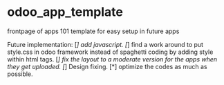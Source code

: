 # odoo_app_template
 frontpage of apps 101 template for easy setup in future apps


Future implementation:
<list>
[*] add javascript.
[*] find a work around to put style.css in odoo framework instead of spaghetti coding by adding style within html tags.
[*] fix the layout to a moderate version for the apps when they get uploaded.
[*] Design fixing.
[*] optimize the codes as much as possible.
</list>
